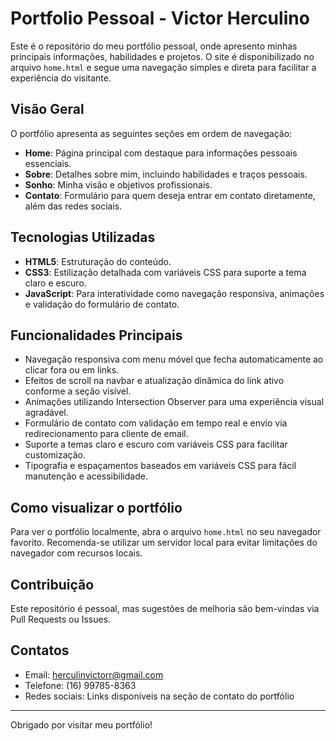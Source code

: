 # Portfolio Pessoal - Victor Herculino

Este é o repositório do meu portfólio pessoal, onde apresento minhas principais informações, habilidades e projetos. O site é disponibilizado no arquivo `home.html` e segue uma navegação simples e direta para facilitar a experiência do visitante.

## Visão Geral

O portfólio apresenta as seguintes seções em ordem de navegação:

- **Home**: Página principal com destaque para informações pessoais essenciais.
- **Sobre**: Detalhes sobre mim, incluindo habilidades e traços pessoais.
- **Sonho**: Minha visão e objetivos profissionais.
- **Contato**: Formulário para quem deseja entrar em contato diretamente, além das redes sociais.

## Tecnologias Utilizadas

- **HTML5**: Estruturação do conteúdo.
- **CSS3**: Estilização detalhada com variáveis CSS para suporte a tema claro e escuro.
- **JavaScript**: Para interatividade como navegação responsiva, animações e validação do formulário de contato.

## Funcionalidades Principais

- Navegação responsiva com menu móvel que fecha automaticamente ao clicar fora ou em links.
- Efeitos de scroll na navbar e atualização dinâmica do link ativo conforme a seção visível.
- Animações utilizando Intersection Observer para uma experiência visual agradável.
- Formulário de contato com validação em tempo real e envio via redirecionamento para cliente de email.
- Suporte a temas claro e escuro com variáveis CSS para facilitar customização.
- Tipografia e espaçamentos baseados em variáveis CSS para fácil manutenção e acessibilidade.

## Como visualizar o portfólio

Para ver o portfólio localmente, abra o arquivo `home.html` no seu navegador favorito. Recomenda-se utilizar um servidor local para evitar limitações do navegador com recursos locais.

## Contribuição

Este repositório é pessoal, mas sugestões de melhoria são bem-vindas via Pull Requests ou Issues.

## Contatos

- Email: herculinvictorr@gmail.com  
- Telefone: (16) 99785-8363  
- Redes sociais: Links disponíveis na seção de contato do portfólio

---

Obrigado por visitar meu portfólio!

